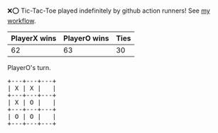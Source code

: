 :x::o: Tic-Tac-Toe played indefinitely by github action runners! See [my workflow](.github/workflows/play.yaml).

|PlayerX wins|PlayerO wins|Ties|
|-|-|-|
|62|63|30|

PlayerO's turn.

<pre>
+---+---+---+
| X | X |   |
+---+---+---+
| X | O |   |
+---+---+---+
| O | O |   |
+---+---+---+
</pre>